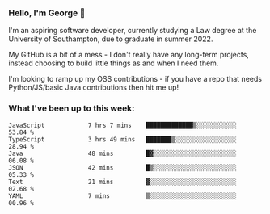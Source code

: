 ### Hello, I'm George 👋

I'm an aspiring software developer, currently studying a Law degree at the University of Southampton, due to graduate in summer 2022. 

My GitHub is a bit of a mess - I don't really have any long-term projects, instead choosing to build little things as and when I need them.

I'm looking to ramp up my OSS contributions - if you have a repo that needs Python/JS/basic Java contributions then hit me up!

<!--
**georgegebbett/georgegebbett** is a ✨ _special_ ✨ repository because its `README.md` (this file) appears on your GitHub profile.

Here are some ideas to get you started:

- 🔭 I’m currently working on ...
- 🌱 I’m currently learning ...
- 👯 I’m looking to collaborate on ...
- 🤔 I’m looking for help with ...
- 💬 Ask me about ...
- 📫 How to reach me: ...
- 😄 Pronouns: ...
- ⚡ Fun fact: ...
-->

### What I've been up to this week:
<!--START_SECTION:waka-->

```text
JavaScript            7 hrs 7 mins    █████████████▒░░░░░░░░░░░   53.84 %
TypeScript            3 hrs 49 mins   ███████▒░░░░░░░░░░░░░░░░░   28.94 %
Java                  48 mins         █▓░░░░░░░░░░░░░░░░░░░░░░░   06.08 %
JSON                  42 mins         █▒░░░░░░░░░░░░░░░░░░░░░░░   05.33 %
Text                  21 mins         ▓░░░░░░░░░░░░░░░░░░░░░░░░   02.68 %
YAML                  7 mins          ▒░░░░░░░░░░░░░░░░░░░░░░░░   00.96 %
```

<!--END_SECTION:waka-->
